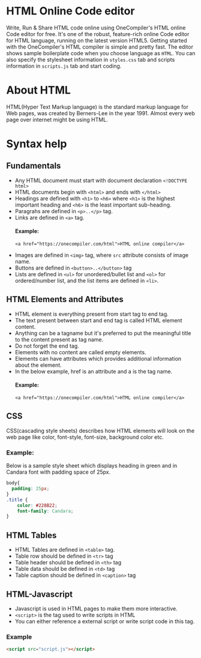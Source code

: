 # HTML Online Code editor

Write, Run & Share HTML code online using OneCompiler's HTML online Code editor for free. It's one of the robust, feature-rich online Code editor for HTML language, running on the latest version HTML5. Getting started with the OneCompiler's HTML compiler is simple and pretty fast. The editor shows sample boilerplate code when you choose language as `HTML`. You can also specify the stylesheet information in `styles.css` tab and scripts information in `scripts.js` tab and start coding. 

# About HTML

HTML(Hyper Text Markup language) is the standard markup language for Web pages, was created by Berners-Lee in the year 1991. Almost every web page over internet might be using HTML.

# Syntax help

## Fundamentals

* Any HTML document must start with document declaration `<!DOCTYPE html>`
* HTML documents begin with `<html>` and ends with `</html>`
* Headings are defined with `<h1>` to `<h6>` where `<h1>` is the highest important heading and `<h6>` is the least important sub-heading.
* Paragrahs are defined in `<p>..</p>` tag.
* Links are defined in `<a>` tag.
    #### Example:
    ```
    <a href="https://onecompiler.com/html">HTML online compiler</a>
    ```
* Images are defined in `<img>` tag, where `src` attribute consists of image name.
* Buttons are defined in `<button>..</button>` tag 
* Lists are defined in `<ul>` for unordered/bullet list and `<ol>` for ordered/number list, and the list items are defined in `<li>`.

## HTML Elements and Attributes

* HTML element is everything present from start tag to end tag.
* The text present between start and end tag is called HTML element content. 
* Anything can be a tagname but it's preferred to put the meaningful title to the content present as tag name.
* Do not forget the end tag.
* Elements with no content are called empty elements.
* Elements can have attributes which provides additional information about the element.
* In the below example, href is an attribute and a is the tag name.
    #### Example:
    ```
    <a href="https://onecompiler.com/html">HTML online compiler</a>
    ```
## CSS

CSS(cascading style sheets) describes how HTML elements will look on the web page like color, font-style, font-size, background color etc.

### Example:

Below is a sample style sheet which displays heading in green and in Candara font with padding space of 25px.

```css
body{
  padding: 25px;
}
.title {
	color: #228B22;
	font-family: Candara;
}
```

## HTML Tables

* HTML Tables are defined in `<table>` tag.
* Table row should be defined in `<tr>` tag
* Table header should be defined in `<th>` tag
* Table data should be defined in `<td>` tag
* Table caption should be defined in `<caption>` tag

## HTML-Javascript

* Javascript is used in HTML pages to make them more interactive.
* `<script>` is the tag used to write scripts in HTML
* You can either reference a external script or write script code in this tag.

### Example

```html
<script src="script.js"></script>
```
